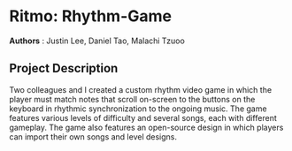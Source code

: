 Ritmo: Rhythm-Game
===
**Authors**
: Justin Lee, Daniel Tao, Malachi Tzuoo

Project Description
---
Two colleagues and I created a custom rhythm video game in which the player must match notes that scroll on-screen to the buttons on the keyboard in rhythmic synchronization to the ongoing music. The game features various levels of difficulty and several songs, each with different gameplay. The game also features an open-source design in which players can import their own songs and level designs.
